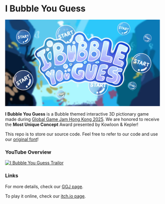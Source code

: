 # I Bubble You Guess
![I Bubble You Guess](Assets/Textures/logo2.png)

**I Bubble You Guess** is a Bubble themed interactive 3D pictionary game made during [Global Game Jam Hong Kong 2025](https://ggjhk.com/). We are honored to receive the **Most Unique Concept** Award presented by Kowloon & Kepler!

This repo is to store our source code. Feel free to refer to our code and use our [original font](https://github.com/jiaqi404/I_Bubble_You_Guess/blob/main/Assets/TextMesh%20Pro/Fonts/Bubble_guess-Regular%20SDF.asset)!

### YouTube Overview
[![I Bubble You Guess Trailor](https://img.youtube.com/vi/h3N86N3wauo/0.jpg)](https://www.youtube.com/watch?v=h3N86N3wauo)

### Links
For more details, check our [GGJ page](https://globalgamejam.org/games/2025/i-bubble-you-guess-1).

To play it online, check our [itch.io page](https://captainceleste.itch.io/i-bubble-you-guess).
